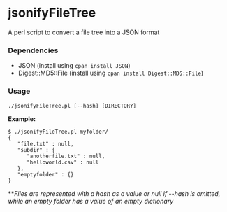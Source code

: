 # jsonifyFileTree
A perl script to convert a file tree into a JSON format

### Dependencies
- JSON (install using `cpan install JSON`)
- Digest::MD5::File (install using `cpan install Digest::MD5::File`)

### Usage
`./jsonifyFileTree.pl [--hash] [DIRECTORY]`

**Example:**
```
$ ./jsonifyFileTree.pl myfolder/
{
   "file.txt" : null,
   "subdir" : {
      "anotherfile.txt" : null,
      "helloworld.csv" : null
   },
   "emptyfolder" : {}
}
```
***Files are represented with a hash as a value or null if --hash is omitted, while an empty folder has a value of an empty dictionary*

